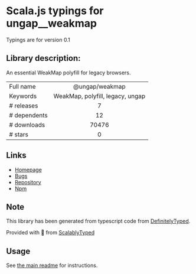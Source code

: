 
# Scala.js typings for ungap__weakmap

Typings are for version 0.1

## Library description:
An essential WeakMap polyfill for legacy browsers.

|                    |                 |
| ------------------ | :-------------: |
| Full name          | @ungap/weakmap |
| Keywords           | WeakMap, polyfill, legacy, ungap |
| # releases         | 7 |
| # dependents       | 12 |
| # downloads        | 70476 |
| # stars            | 0 |

## Links
- [Homepage](https://github.com/ungap/weakmap#readme)
- [Bugs](https://github.com/ungap/weakmap/issues)
- [Repository](https://github.com/ungap/weakmap)
- [Npm](https://www.npmjs.com/package/%40ungap%2Fweakmap)
    


## Note
This library has been generated from typescript code from [DefinitelyTyped](https://definitelytyped.org).

Provided with :purple_heart: from [ScalablyTyped](https://github.com/oyvindberg/ScalablyTyped)

## Usage
See [the main readme](../../readme.md) for instructions.


